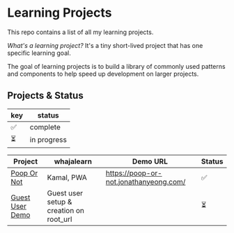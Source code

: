 # Learning Projects

This repo contains a list of all my learning projects.

*What's a learning project?* It's a tiny short-lived project that has one specific learning goal.

The goal of learning projects is to build a library of commonly used patterns and components to help speed up development
on larger projects.

## Projects & Status

| key | status |
| --- | ------ |
|  ✅  | complete |
|  ⏳  | in progress |

| Project | whajalearn | Demo URL | Status |
| ------- | ---------  | -------- | ------ |
| [Poop Or Not](https://github.com/jonathanyeong/poop-or-not/tree/f38646915f722f7f2af4b65e129cced9a98c2a03) | Kamal, PWA | https://poop-or-not.jonathanyeong.com/ |  ✅ |
| [Guest User Demo](https://github.com/jonathanyeong/guest-user-demo/tree/5f4d319f3c8a97be47cfaf6f07579b8264d5fef7) | Guest user setup & creation on root_url| | ⏳ |
